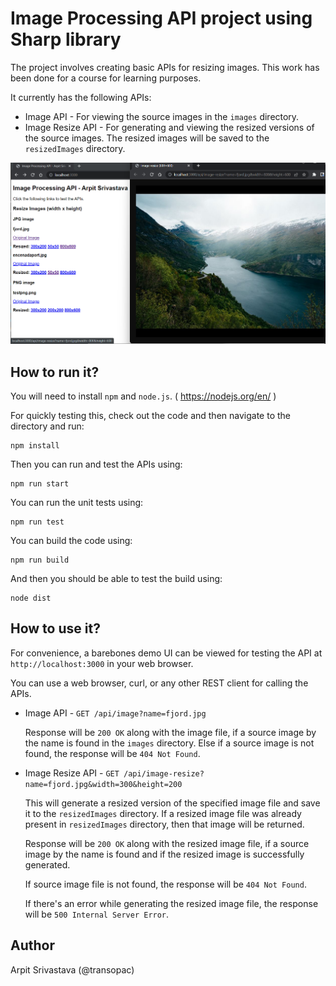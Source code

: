 # Image Processing API project using Sharp library

The project involves creating basic APIs for resizing images. This work has been done for a course for learning purposes.

It currently has the following APIs:

- Image API - For viewing the source images in the `images` directory.
- Image Resize API - For generating and viewing the resized versions of the source images. The resized images will be saved to the `resizedImages` directory.

![Image Processing API Demo UI](demo-ui.png)

## How to run it?

You will need to install `npm` and `node.js`. ( https://nodejs.org/en/ )

For quickly testing this, check out the code and then navigate to the directory and run:

```
npm install
```

Then you can run and test the APIs using:

```
npm run start
```

You can run the unit tests using:

```
npm run test
```

You can build the code using:

```
npm run build
```

And then you should be able to test the build using:

```
node dist
```

## How to use it?

For convenience, a barebones demo UI can be viewed for testing the API at `http://localhost:3000` in your web browser.

You can use a web browser, curl, or any other REST client for calling the APIs.

- Image API - `GET /api/image?name=fjord.jpg`

  Response will be `200 OK` along with the image file, if a source image by the name is found in the `images` directory.
  Else if a source image is not found, the response will be `404 Not Found`.

- Image Resize API - `GET /api/image-resize?name=fjord.jpg&width=300&height=200`

  This will generate a resized version of the specified image file and save it to the `resizedImages` directory.
  If a resized image file was already present in `resizedImages` directory, then that image will be returned.

  Response will be `200 OK` along with the resized image file, if a source image by the name is found and if the resized image is successfully generated.

  If source image file is not found, the response will be `404 Not Found`.

  If there's an error while generating the resized image file, the response will be `500 Internal Server Error`.

## Author

Arpit Srivastava (@transopac)
